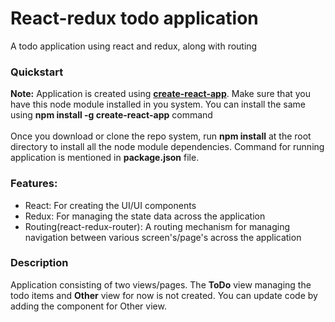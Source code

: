 <h1>React-redux todo application</h1>
<p>A todo application using react and redux, along with routing</p>
<h3>Quickstart</h3>
<div><strong>Note:</strong> Application is created using <strong><a href="https://github.com/facebook/create-react-app">create-react-app</a></strong>. Make sure that you have this node module installed in you system. You can install the same using <strong>npm install -g create-react-app</strong> command</div>
<br/>
<div>Once you download or clone the repo system, run <b>npm install</b> at the root directory to install all the node module dependencies. Command for running application is mentioned in <b>package.json</b> file.</div>
<h3>Features:</h3>
<ul>
<li>React: For creating the UI/UI components</li>
 <li>Redux: For managing the state data across the application</li>
  <li>Routing(react-redux-router): A routing mechanism for managing navigation between various screen's/page's across the application</li>
</ul>
<h3>Description</h3>
<div>Application consisting of two views/pages. The <strong>ToDo</strong> view managing the todo items and <strong>Other</strong> view for now is not created. You can update code by adding the component for Other view.</div>
